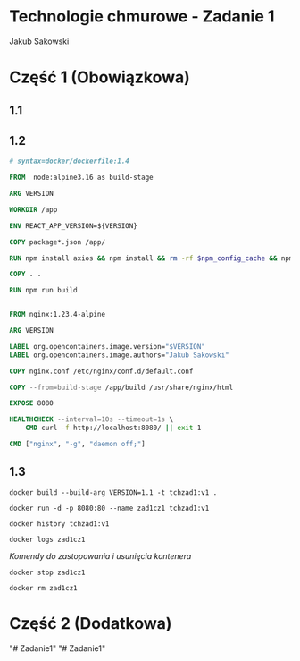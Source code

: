 <h1>Technologie chmurowe - Zadanie 1</h1>

Jakub Sakowski

# Część 1 (Obowiązkowa)
## 1.1


## 1.2

``` Dockerfile
# syntax=docker/dockerfile:1.4

FROM  node:alpine3.16 as build-stage 

ARG VERSION

WORKDIR /app 

ENV REACT_APP_VERSION=${VERSION}

COPY package*.json /app/ 

RUN npm install axios && npm install && rm -rf $npm_config_cache && npm cache clean --force

COPY . . 

RUN npm run build


FROM nginx:1.23.4-alpine

ARG VERSION

LABEL org.opencontainers.image.version="$VERSION"
LABEL org.opencontainers.image.authors="Jakub Sakowski"

COPY nginx.conf /etc/nginx/conf.d/default.conf 

COPY --from=build-stage /app/build /usr/share/nginx/html 

EXPOSE 8080

HEALTHCHECK --interval=10s --timeout=1s \
    CMD curl -f http://localhost:8080/ || exit 1

CMD ["nginx", "-g", "daemon off;"]

```

## 1.3

```shell
docker build --build-arg VERSION=1.1 -t tchzad1:v1 .
```


```shell
docker run -d -p 8080:80 --name zad1cz1 tchzad1:v1
```


```shell
docker history tchzad1:v1
```


```shell
docker logs zad1cz1
```


<i>Komendy do  zastopowania i usunięcia kontenera</i>
```shell
docker stop zad1cz1
```
```shell
docker rm zad1cz1
```
 # Część 2 (Dodatkowa)
"# Zadanie1" 
"# Zadanie1" 
